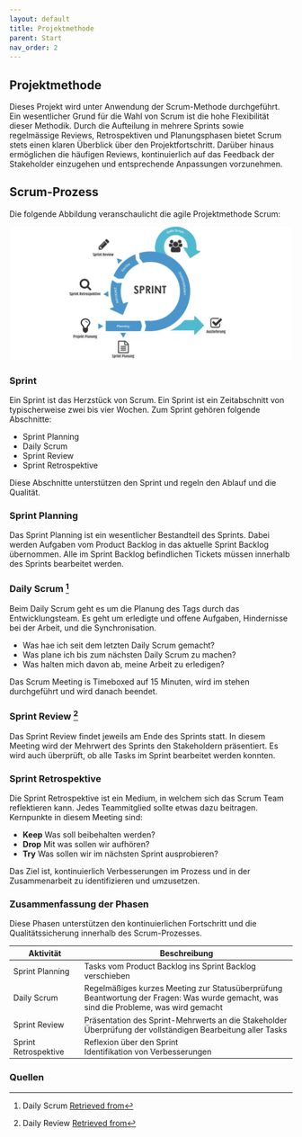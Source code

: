 ```yaml
---
layout: default
title: Projektmethode
parent: Start
nav_order: 2
---
```


## Projektmethode

Dieses Projekt wird unter Anwendung der Scrum-Methode durchgeführt. Ein wesentlicher Grund für die Wahl von Scrum ist die hohe Flexibilität dieser Methodik. Durch die Aufteilung in mehrere Sprints sowie regelmässige Reviews, Retrospektiven und Planungsphasen bietet Scrum stets einen klaren Überblick über den Projektfortschritt. Darüber hinaus ermöglichen die häufigen Reviews, kontinuierlich auf das Feedback der Stakeholder einzugehen und entsprechende Anpassungen vorzunehmen.

## Scrum-Prozess

Die folgende Abbildung veranschaulicht die agile Projektmethode Scrum:

![Scrum](../img/scrum.webp)

### Sprint

Ein Sprint ist das Herzstück von Scrum. Ein Sprint ist ein Zeitabschnitt von typischerweise zwei bis vier Wochen. Zum Sprint gehören folgende Abschnitte:

- Sprint Planning
- Daily Scrum
- Sprint Review
- Sprint Retrospektive

Diese Abschnitte unterstützen den Sprint und regeln den Ablauf und die Qualität.

### Sprint Planning

Das Sprint Planning ist ein wesentlicher Bestandteil des Sprints. Dabei werden Aufgaben vom Product Backlog in das aktuelle Sprint Backlog übernommen. Alle im Sprint Backlog befindlichen Tickets müssen innerhalb des Sprints bearbeitet werden.

### Daily Scrum [^1]

Beim Daily Scrum geht es um die Planung des Tags durch das Entwicklungsteam. Es geht um erledigte und offene Aufgaben, Hindernisse bei der Arbeit, und die Synchronisation.

- Was hae ich seit dem letzten Daily Scrum gemacht?
- Was plane ich bis zum nächsten Daily Scrum zu machen?
- Was halten mich davon ab, meine Arbeit zu erledigen?

Das Scrum Meeting is Timeboxed auf 15 Minuten, wird im stehen durchgeführt und wird danach beendet.

### Sprint Review [^2]

Das Sprint Review findet jeweils am Ende des Sprints statt. In diesem Meeting wird der Mehrwert des Sprints den Stakeholdern präsentiert. Es wird auch überprüft, ob alle Tasks im Sprint bearbeitet werden konnten.

### Sprint Retrospektive

Die Sprint Retrospektive ist ein Medium, in welchem sich das Scrum Team reflektieren kann. Jedes Teammitglied sollte etwas dazu beitragen. Kernpunkte in diesem Meeting sind:

- **Keep** Was soll beibehalten werden?
- **Drop** Mit was sollen wir aufhören?
- **Try** Was sollen wir im nächsten Sprint ausprobieren?

Das Ziel ist, kontinuierlich Verbesserungen im Prozess und in der Zusammenarbeit zu identifizieren und umzusetzen.

### Zusammenfassung der Phasen

Diese Phasen unterstützen den kontinuierlichen Fortschritt und die Qualitätssicherung innerhalb des Scrum-Prozesses.

| Aktivität                | Beschreibung                                                                                      |
|--------------------------|---------------------------------------------------------------------------------------------------|
| Sprint Planning          | Tasks vom Product Backlog ins Sprint Backlog verschieben                                          |
| Daily Scrum              | Regelmäßiges kurzes Meeting zur Statusüberprüfung<br>Beantwortung der Fragen: Was wurde gemacht, was sind die Probleme, was wird gemacht |
| Sprint Review            | Präsentation des Sprint-Mehrwerts an die Stakeholder<br>Überprüfung der vollständigen Bearbeitung aller Tasks                     |
| Sprint Retrospektive     | Reflexion über den Sprint<br>Identifikation von Verbesserungen                                   |

### Quellen

[^1]: Daily Scrum [Retrieved from](https://t2informatik.de/wissen-kompakt/daily-scrum/#:~:text=Beim%20Daily%20Scrum%20geht%20es%20um%20die%20Planung%20des%20Tags,der%20Lage%2C%20Ausk%C3%BCnfte%20zu%20geben.)

[^2]: Daily Review [Retrieved from](https://www.zoho.com/sprints/sprint-reviews.html#:~:text=A%20sprint%20review%20is%20a,enables%20them%20to%20provide%20feedback.)
